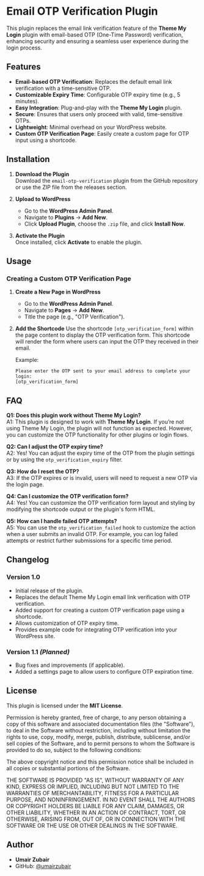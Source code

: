 # Email OTP Verification Plugin       

This plugin replaces the email link verification feature of the **Theme My Login** plugin with email-based OTP (One-Time Password) verification, enhancing security and ensuring a seamless user experience during the login process.

## Features

- **Email-based OTP Verification**: Replaces the default email link verification with a time-sensitive OTP.
- **Customizable Expiry Time**: Configurable OTP expiry time (e.g., 5 minutes).
- **Easy Integration**: Plug-and-play with the **Theme My Login** plugin.
- **Secure**: Ensures that users only proceed with valid, time-sensitive OTPs.
- **Lightweight**: Minimal overhead on your WordPress website.
- **Custom OTP Verification Page**: Easily create a custom page for OTP input using a shortcode.

## Installation

1. **Download the Plugin**  
   Download the `email-otp-verification` plugin from the GitHub repository or use the ZIP file from the releases section.

2. **Upload to WordPress**  
   - Go to the **WordPress Admin Panel**.
   - Navigate to **Plugins** → **Add New**.
   - Click **Upload Plugin**, choose the `.zip` file, and click **Install Now**.

3. **Activate the Plugin**  
   Once installed, click **Activate** to enable the plugin.

## Usage

### Creating a Custom OTP Verification Page

1. **Create a New Page in WordPress**
   - Go to the **WordPress Admin Panel**.
   - Navigate to **Pages** → **Add New**.
   - Title the page (e.g., "OTP Verification").

2. **Add the Shortcode**
   Use the shortcode `[otp_verification_form]` within the page content to display the OTP verification form. This shortcode will render the form where users can input the OTP they received in their email.

   Example:
   ```plaintext
   Please enter the OTP sent to your email address to complete your login:
   [otp_verification_form]

## FAQ

**Q1: Does this plugin work without Theme My Login?**  
A1: This plugin is designed to work with **Theme My Login**. If you’re not using Theme My Login, the plugin will not function as expected. However, you can customize the OTP functionality for other plugins or login flows.

**Q2: Can I adjust the OTP expiry time?**  
A2: Yes! You can adjust the expiry time of the OTP from the plugin settings or by using the `otp_verification_expiry` filter.

**Q3: How do I reset the OTP?**  
A3: If the OTP expires or is invalid, users will need to request a new OTP via the login page.

**Q4: Can I customize the OTP verification form?**  
A4: Yes! You can customize the OTP verification form layout and styling by modifying the shortcode output or the plugin's form HTML.

**Q5: How can I handle failed OTP attempts?**  
A5: You can use the `otp_verification_failed` hook to customize the action when a user submits an invalid OTP. For example, you can log failed attempts or restrict further submissions for a specific time period.


## Changelog

### Version 1.0
- Initial release of the plugin.
- Replaces the default Theme My Login email link verification with OTP verification.
- Added support for creating a custom OTP verification page using a shortcode.
- Allows customization of OTP expiry time.
- Provides example code for integrating OTP verification into your WordPress site.

### Version 1.1 *(Planned)*
- Bug fixes and improvements (if applicable).
- Added a settings page to allow users to configure OTP expiration time.



## License

This plugin is licensed under the **MIT License**.

Permission is hereby granted, free of charge, to any person obtaining a copy of this software and associated documentation files (the "Software"), to deal in the Software without restriction, including without limitation the rights to use, copy, modify, merge, publish, distribute, sublicense, and/or sell copies of the Software, and to permit persons to whom the Software is provided to do so, subject to the following conditions:

The above copyright notice and this permission notice shall be included in all copies or substantial portions of the Software.

THE SOFTWARE IS PROVIDED "AS IS", WITHOUT WARRANTY OF ANY KIND, EXPRESS OR IMPLIED, INCLUDING BUT NOT LIMITED TO THE WARRANTIES OF MERCHANTABILITY, FITNESS FOR A PARTICULAR PURPOSE, AND NONINFRINGEMENT. IN NO EVENT SHALL THE AUTHORS OR COPYRIGHT HOLDERS BE LIABLE FOR ANY CLAIM, DAMAGES, OR OTHER LIABILITY, WHETHER IN AN ACTION OF CONTRACT, TORT, OR OTHERWISE, ARISING FROM, OUT OF, OR IN CONNECTION WITH THE SOFTWARE OR THE USE OR OTHER DEALINGS IN THE SOFTWARE.


## Author

- **Umair Zubair**
- GitHub: [@umairzubair](https://github.com/umairzubair)
